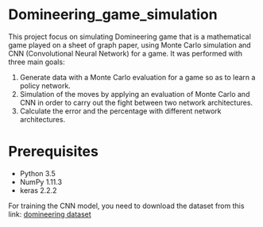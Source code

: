 # Domineering_game_simulation

This project focus on simulating Domineering game that is a mathematical game played on a sheet of graph paper, using Monte Carlo simulation and CNN (Convolutional Neural Network) for a game. It was performed with three main goals: 

  1. Generate data with a Monte Carlo evaluation for a game so as to learn a policy network.
  2. Simulation of the moves by applying an evaluation of Monte Carlo and CNN in order to carry out the fight between two network architectures.
  3. Calculate the error and the percentage with different network architectures.
  
  
# Prerequisites

- Python 3.5
- NumPy 1.11.3
- keras 2.2.2

For training the CNN model, you need to download the dataset from this link: [domineering dataset](https://drive.google.com/file/d/1136uY7B1N5udfsSpo8vowdlo1rpMhqG9/view?usp=sharing)


